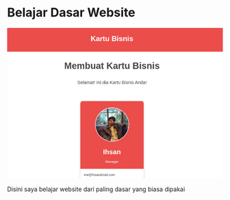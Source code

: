 # Belajar Dasar Website

![screenshot](https://raw.githubusercontent.com/hahamen-ihs/card-name-html/master/ala-dumb.png)

Disini saya belajar website dari paling dasar
yang biasa dipakai 
